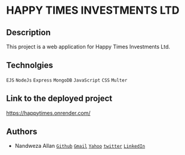 # HAPPY TIMES INVESTMENTS LTD

## Description
This project is a web application for Happy Times Investments Ltd.

## Technolgies
`EJS` `NodeJs` `Express` `MongoDB` `JavaScript`  `CSS` `Multer`

## Link to the deployed project
https://happytimes.onrender.com/

## Authors
+ Nandweza Allan [`Github`](https://github.com/nandweza) [`Gmail`](allannandweza@gmail.com) [`Yahoo`](nandwezaallan@yahoo.com) [`twitter`](https://twitter.com/allannandweza) [`LinkedIn`](http://www.linkedin.com/in/nandweza-allan-054a21218)
